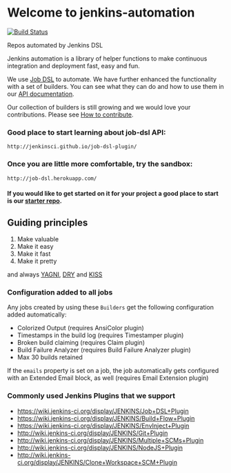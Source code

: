 # Welcome to jenkins-automation

[![Build Status](https://travis-ci.org/cfpb/jenkins-automation.svg?branch=master)](https://travis-ci.org/cfpb/jenkins-automation)

Repos automated by Jenkins DSL

Jenkins automation is a library of helper functions to make continuous integration and deployment fast, easy and fun.

We use [Job DSL](https://github.com/jenkinsci/job-dsl-plugin/wiki) to automate.
We have further enhanced the functionality with a set of builders. You can see what they can do and how to use them in our
[API documentation](http://cfpb.github.io/jenkins-automation/).

Our collection of builders is still growing and we would love your contributions. Please see [How to contribute](CONTRIBUTING.md).

### Good place to start learning about job-dsl API:

    http://jenkinsci.github.io/job-dsl-plugin/

### Once you are little more comfortable, try the sandbox:

    http://job-dsl.herokuapp.com/

#### If you would like to get started on it for your project a good place to start is our [starter repo](https://github.com/cfpb/jenkins-as-code-starter-project).

## Guiding principles

1. Make valuable
2. Make it easy
3. Make it fast
4. Make it pretty

and always [YAGNI](https://en.wikipedia.org/wiki/You_aren%27t_gonna_need_it),
            [DRY](https://en.wikipedia.org/wiki/Don%27t_repeat_yourself)
          and [KISS](https://en.wikipedia.org/wiki/KISS_principle)

### Configuration added to all jobs

Any jobs created by using these `Builders` get the following configuration added automatically:

- Colorized Output (requires AnsiColor plugin)
- Timestamps in the build log (requires Timestamper plugin)
- Broken build claiming (requires Claim plugin)
- Build Failure Analyzer (requires Build Failure Analyzer plugin)
- Max 30 builds retained

If the `emails` property is set on a job, the job automatically gets configured with an Extended Email block, as well (requires Email Extension plugin)

### Commonly used Jenkins Plugins that we support

- https://wiki.jenkins-ci.org/display/JENKINS/Job+DSL+Plugin
- https://wiki.jenkins-ci.org/display/JENKINS/Build+Flow+Plugin
- https://wiki.jenkins-ci.org/display/JENKINS/EnvInject+Plugin
- http://wiki.jenkins-ci.org/display/JENKINS/Git+Plugin
- http://wiki.jenkins-ci.org/display/JENKINS/Multiple+SCMs+Plugin
- http://wiki.jenkins-ci.org/display/JENKINS/NodeJS+Plugin
- http://wiki.jenkins-ci.org/display/JENKINS/Clone+Workspace+SCM+Plugin
